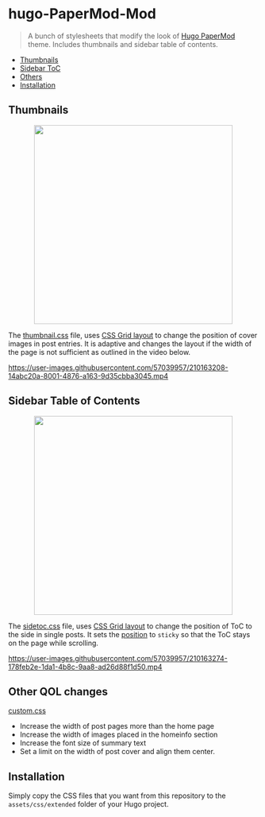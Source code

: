 # hugo-PaperMod-Mod
> A bunch of stylesheets that modify the look of [Hugo PaperMod](https://github.com/adityatelange/hugo-PaperMod) theme. Includes thumbnails and sidebar table of contents.

* [Thumbnails](#thumbnails)
* [Sidebar ToC](#sidebar-table-of-contents)
* [Others](#other-qol-changes)
* [Installation](#installation)


## Thumbnails
<p align="center"><img src="https://user-images.githubusercontent.com/57039957/210163094-3c6c6320-5767-4461-83b3-6c79c2d002e5.png" width="400"></p>

The [thumbnail.css](https://github.com/arashsm79/hugo-PaperMod-Mod/blob/main/assets/css/extended/thumbnail.css) file, uses [CSS Grid layout](https://www.w3.org/TR/css-grid-1/) to change the position of cover images in post entries. It is adaptive and changes the layout if the width of the page is not sufficient as outlined in the video below.

https://user-images.githubusercontent.com/57039957/210163208-14abc20a-8001-4876-a163-9d35cbba3045.mp4

## Sidebar Table of Contents
<p align="center"><img src="https://user-images.githubusercontent.com/57039957/210163280-5a72ee65-b459-4a89-9d15-98e6fa2dc3aa.png" width="400"></p>

The [sidetoc.css](https://github.com/arashsm79/hugo-PaperMod-Mod/blob/main/assets/css/extended/sidetoc.css) file, uses [CSS Grid layout](https://www.w3.org/TR/css-grid-1/) to change the position of ToC to the side in single posts. It sets the [position](https://developer.mozilla.org/en-US/docs/Web/CSS/position) to `sticky` so that the ToC stays on the page while scrolling.

https://user-images.githubusercontent.com/57039957/210163274-178feb2e-1da1-4b8c-9aa8-ad26d88f1d50.mp4

## Other QOL changes
[custom.css](https://github.com/arashsm79/hugo-PaperMod-Mod/blob/main/assets/css/extended/custom.css)
* Increase the width of post pages more than the home page
* Increase the width of images placed in the homeinfo section
* Increase the font size of summary text
* Set a limit on the width of post cover and align them center.

## Installation
Simply copy the CSS files that you want from this repository to the `assets/css/extended` folder of your Hugo project.
